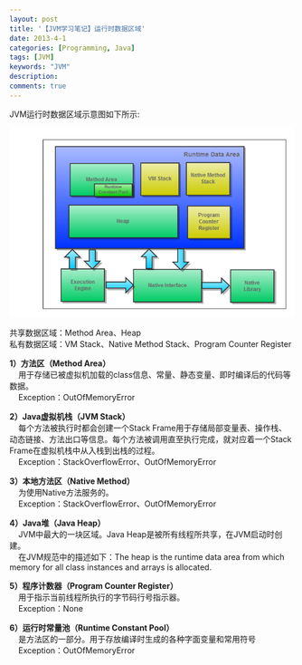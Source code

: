 ```yaml
---
layout: post
title: '【JVM学习笔记】运行时数据区域'
date: 2013-4-1
categories: [Programming, Java]
tags: [JVM]
keywords: "JVM"
description: 
comments: true
---
```

JVM运行时数据区域示意图如下所示:

![image](/images/legacy/2013/04/JVM_Runtime_Data_Area.png)

共享数据区域：Method Area、Heap    
私有数据区域：VM Stack、Native Method Stack、Program Counter Register    

**1）方法区（Method Area）**    
    用于存储已被虚拟机加载的class信息、常量、静态变量、即时编译后的代码等数据。    
    Exception：OutOfMemoryError    

**2）Java虚拟机栈（JVM Stack）**    
    每个方法被执行时都会创建一个Stack Frame用于存储局部变量表、操作栈、动态链接、方法出口等信息。每个方法被调用直至执行完成，就对应着一个Stack Frame在虚拟机栈中从入栈到出栈的过程。    
    Exception：StackOverflowError、OutOfMemoryError    

**3）本地方法区（Native Method）**    
    为使用Native方法服务的。    
    Exception：StackOverflowError、OutOfMemoryError    

**4）Java堆（Java Heap）**    
    JVM中最大的一块区域。Java Heap是被所有线程所共享，在JVM启动时创建。    
    在JVM规范中的描述如下：The heap is the runtime data area from which memory for all class instances and arrays is allocated.    

**5）程序计数器（Program Counter Register）**    
    用于指示当前线程所执行的字节码行号指示器。    
    Exception：None    

**6）运行时常量池（Runtime Constant Pool）**    
    是方法区的一部分。用于存放编译时生成的各种字面变量和常用符号    
    Exception：OutOfMemoryError    


